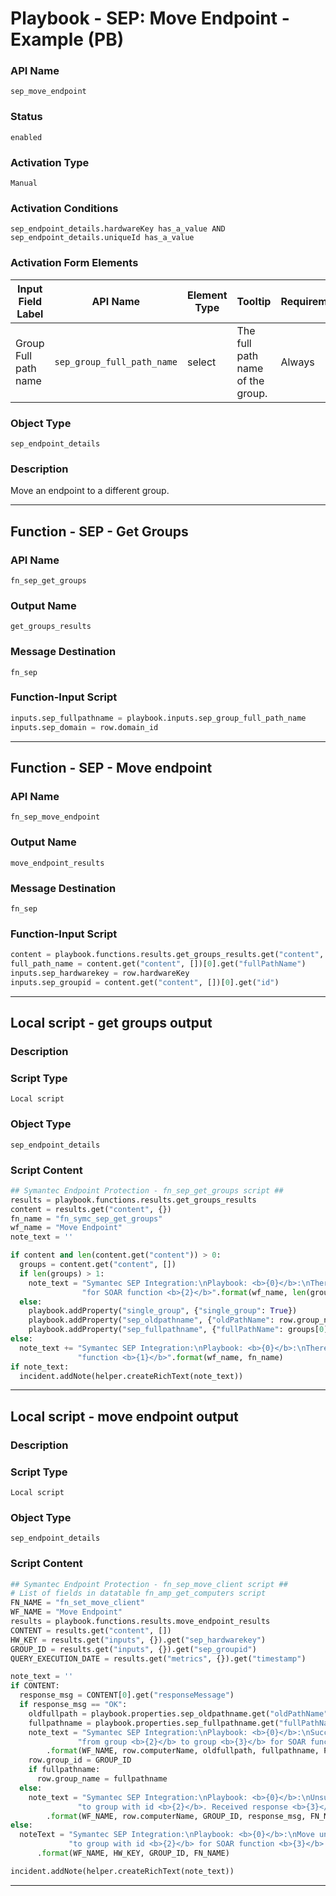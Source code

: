 <!--
    DO NOT MANUALLY EDIT THIS FILE
    THIS FILE IS AUTOMATICALLY GENERATED WITH resilient-sdk codegen
    Generated with resilient-sdk v51.0.2.2.1096
-->

# Playbook - SEP: Move Endpoint - Example (PB)

### API Name
`sep_move_endpoint`

### Status
`enabled`

### Activation Type
`Manual`

### Activation Conditions
`sep_endpoint_details.hardwareKey has_a_value AND sep_endpoint_details.uniqueId has_a_value`

### Activation Form Elements
| Input Field Label | API Name | Element Type | Tooltip | Requirement |
| ----------------- | -------- | ------------ | ------- | ----------- |
| Group Full path name | `sep_group_full_path_name` | select | The full path name of the group. | Always |

### Object Type
`sep_endpoint_details`

### Description
Move an endpoint to a different group.


---
## Function - SEP - Get Groups

### API Name
`fn_sep_get_groups`

### Output Name
`get_groups_results`

### Message Destination
`fn_sep`

### Function-Input Script
```python
inputs.sep_fullpathname = playbook.inputs.sep_group_full_path_name
inputs.sep_domain = row.domain_id
```

---
## Function - SEP - Move endpoint

### API Name
`fn_sep_move_endpoint`

### Output Name
`move_endpoint_results`

### Message Destination
`fn_sep`

### Function-Input Script
```python
content = playbook.functions.results.get_groups_results.get("content", {})
full_path_name = content.get("content", [])[0].get("fullPathName")
inputs.sep_hardwarekey = row.hardwareKey
inputs.sep_groupid = content.get("content", [])[0].get("id")
```

---

## Local script - get groups output

### Description


### Script Type
`Local script`

### Object Type
`sep_endpoint_details`

### Script Content
```python
## Symantec Endpoint Protection - fn_sep_get_groups script ##
results = playbook.functions.results.get_groups_results
content = results.get("content", {})
fn_name = "fn_symc_sep_get_groups"
wf_name = "Move Endpoint"
note_text = ''

if content and len(content.get("content")) > 0:
  groups = content.get("content", [])
  if len(groups) > 1:
    note_text = "Symantec SEP Integration:\nPlaybook: <b>{0}</b>:\nThere were too many results <b>{1}</b> returned " \
                "for SOAR function <b>{2}</b>".format(wf_name, len(groups), fn_name)
  else:
    playbook.addProperty("single_group", {"single_group": True})
    playbook.addProperty("sep_oldpathname", {"oldPathName": row.group_name})
    playbook.addProperty("sep_fullpathname", {"fullPathName": groups[0].get("fullPathName")})
else:
  note_text += "Symantec SEP Integration:\nPlaybook: <b>{0}</b>:\nThere were <b>no</b> results returned for SOAR " \
               "function <b>{1}</b>".format(wf_name, fn_name)
if note_text:
  incident.addNote(helper.createRichText(note_text))
```

---
## Local script - move endpoint output

### Description


### Script Type
`Local script`

### Object Type
`sep_endpoint_details`

### Script Content
```python
## Symantec Endpoint Protection - fn_sep_move_client script ##
# List of fields in datatable fn_amp_get_computers script
FN_NAME = "fn_set_move_client"
WF_NAME = "Move Endpoint"
results = playbook.functions.results.move_endpoint_results
CONTENT = results.get("content", [])
HW_KEY = results.get("inputs", {}).get("sep_hardwarekey")
GROUP_ID = results.get("inputs", {}).get("sep_groupid")
QUERY_EXECUTION_DATE = results.get("metrics", {}).get("timestamp")

note_text = ''
if CONTENT:
  response_msg = CONTENT[0].get("responseMessage")
  if response_msg == "OK":
    oldfullpath = playbook.properties.sep_oldpathname.get("oldPathName")
    fullpathname = playbook.properties.sep_fullpathname.get("fullPathName")
    note_text = "Symantec SEP Integration:\nPlaybook: <b>{0}</b>:\nSuccessfully moved computer <b>{1}</b> " \
               "from group <b>{2}</b> to group <b>{3}</b> for SOAR function <b>{4}</b>."\
        .format(WF_NAME, row.computerName, oldfullpath, fullpathname, FN_NAME)
    row.group_id = GROUP_ID
    if fullpathname:
      row.group_name = fullpathname
  else:
    note_text = "Symantec SEP Integration:\nPlaybook: <b>{0}</b>:\nUnsuccessful move of computer <b>{1}</b> " \
               "to group with id <b>{2}</b>. Received response <b>{3}</b> for SOAR function <b>{4}</b>."\
        .format(WF_NAME, row.computerName, GROUP_ID, response_msg, FN_NAME)
else:
  noteText = "Symantec SEP Integration:\nPlaybook: <b>{0}</b>:\nMove unsuccessful for computer with hardware id <b>{1}</b> " \
             "to group with id <b>{2}</b> for SOAR function <b>{3}</b>."\
      .format(WF_NAME, HW_KEY, GROUP_ID, FN_NAME)

incident.addNote(helper.createRichText(note_text))
```

---

